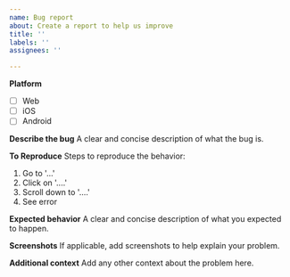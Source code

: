 ```yaml
---
name: Bug report
about: Create a report to help us improve
title: ''
labels: ''
assignees: ''

---
```


**Platform**

- [ ] Web
- [ ] iOS
- [ ] Android

**Describe the bug**
A clear and concise description of what the bug is.

**To Reproduce**
Steps to reproduce the behavior:
1. Go to '...'
2. Click on '....'
3. Scroll down to '....'
4. See error

**Expected behavior**
A clear and concise description of what you expected to happen.

**Screenshots**
If applicable, add screenshots to help explain your problem.

**Additional context**
Add any other context about the problem here.
